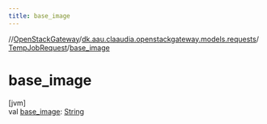 ```yaml
---
title: base_image
---
```

//[OpenStackGateway](../../../index.html)/[dk.aau.claaudia.openstackgateway.models.requests](../index.html)/[TempJobRequest](index.html)/[base_image](base_image.html)



# base_image



[jvm]\
val [base_image](base_image.html): [String](https://kotlinlang.org/api/latest/jvm/stdlib/kotlin/-string/index.html)




